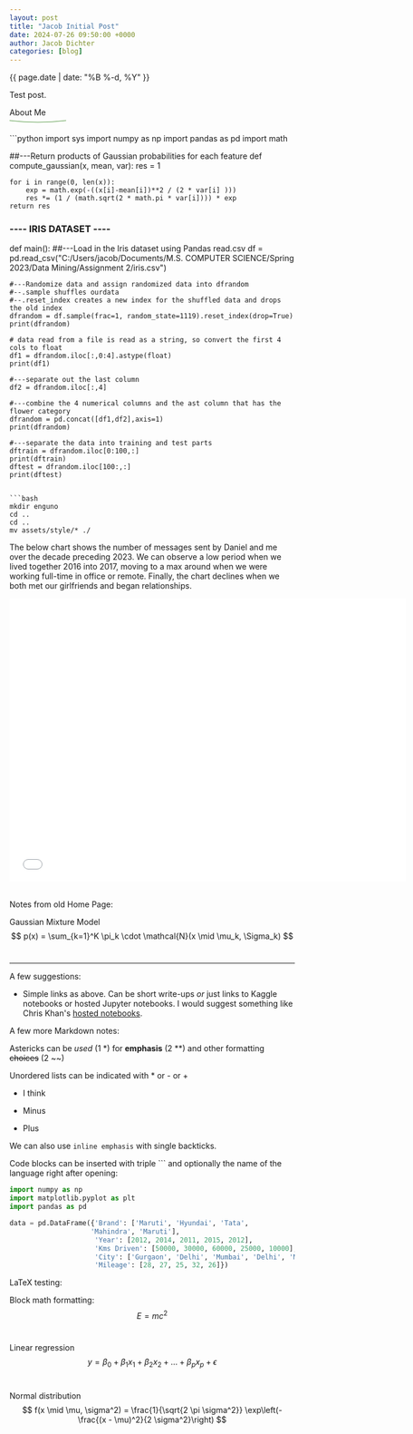 ```yaml
---
layout: post
title: "Jacob Initial Post"
date: 2024-07-26 09:50:00 +0000
author: Jacob Dichter
categories: [blog]
---
```

<span class="date" style="padding-top: 0px; margin-top: 0px;">{{ page.date | date: "%B %-d, %Y" }}</span>

Test post.
<div class="about-header">About Me  
  <svg height="12" width="100%"><path d="M0,6 Q50,12 100,6" stroke="#5A9C4A" fill="none"/></svg>  
</div>  
<br>
```python
import sys
import numpy as np
import pandas as pd
import math

##---Return products of Gaussian probabilities for each feature
def compute_gaussian(x, mean, var):
    res = 1

    for i in range(0, len(x)):
        exp = math.exp(-((x[i]-mean[i])**2 / (2 * var[i] )))
        res *= (1 / (math.sqrt(2 * math.pi * var[i]))) * exp
    return res

### ---- IRIS DATASET ---- ###

def main(): 
    ##---Load in the Iris dataset using Pandas read.csv
    df = pd.read_csv("C:/Users/jacob/Documents/M.S. COMPUTER SCIENCE/Spring 2023/Data Mining/Assignment 2/iris.csv") 
    
    #---Randomize data and assign randomized data into dfrandom
    #--.sample shuffles ourdata
    #--.reset_index creates a new index for the shuffled data and drops the old index
    dfrandom = df.sample(frac=1, random_state=1119).reset_index(drop=True) 
    print(dfrandom)

    # data read from a file is read as a string, so convert the first 4 cols to float 
    df1 = dfrandom.iloc[:,0:4].astype(float) 
    print(df1)

    #---separate out the last column 
    df2 = dfrandom.iloc[:,4] 
   
    #---combine the 4 numerical columns and the ast column that has the flower category 
    dfrandom = pd.concat([df1,df2],axis=1) 
    print(dfrandom) 
    
    #---separate the data into training and test parts 
    dftrain = dfrandom.iloc[0:100,:] 
    print(dftrain) 
    dftest = dfrandom.iloc[100:,:] 
    print(dftest)
```

```bash
mkdir enguno
cd ..
cd ..
mv assets/style/* ./
```

The below chart shows the number of messages sent by Daniel and me over the decade preceding 2023. We can observe a low period when we lived together 2016 into 2017, moving to a max around when we were working full-time in office or remote. Finally, the chart declines when we both met our girlfriends and began relationships.

<div style="text-align: center;">
<iframe src="/assets/dj_chart.html" width="700" height="500" frameborder="0"></iframe>
</div>
<br>

Notes from old Home Page:

Gaussian Mixture Model
$$
p(x) = \sum_{k=1}^K \pi_k \cdot \mathcal{N}(x \mid \mu_k, \Sigma_k)
$$<br>

_________

A few suggestions: 
- Simple links as above. Can be short write-ups *or* just links to Kaggle notebooks or hosted Jupyter notebooks. I would suggest something like Chris Khan's [hosted notebooks](https://chriskhanhtran.github.io/minimal-portfolio/projects/ames-house-price.html).


A few more Markdown notes:

Astericks can be *used* (1 *) for **emphasis** (2 **) and other formatting ~~choices~~ (2 ~~)

Unordered lists can be indicated with * or - or +

* I think
- Minus
+ Plus

We can also use `inline emphasis` with single backticks.

Code blocks can be inserted with triple ``` and optionally the name of the language right after opening:

```python
import numpy as np
import matplotlib.pyplot as plt
import pandas as pd

data = pd.DataFrame({'Brand': ['Maruti', 'Hyundai', 'Tata',
                    'Mahindra', 'Maruti'],
                     'Year': [2012, 2014, 2011, 2015, 2012],
                     'Kms Driven': [50000, 30000, 60000, 25000, 10000],
                     'City': ['Gurgaon', 'Delhi', 'Mumbai', 'Delhi', 'Mumbai'],
                     'Mileage': [28, 27, 25, 32, 26]})
```
<div class="content-line"></div>

LaTeX testing:

Block math formatting:
$$
E = mc^2
$$<br>

Linear regression
$$
y = \beta_0 + \beta_1 x_1 + \beta_2 x_2 + \dots + \beta_p x_p + \epsilon
$$<br>

Normal distribution
$$
f(x \mid \mu, \sigma^2) = \frac{1}{\sqrt{2 \pi \sigma^2}} \exp\left(-\frac{(x - \mu)^2}{2 \sigma^2}\right)
$$<br>


